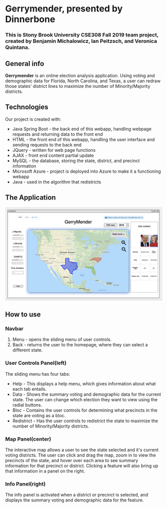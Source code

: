# Gerrymender, presented by Dinnerbone

### This is Stony Brook University CSE308 Fall 2019 team project, created by Benjamin Michalowicz, Ian Peitzsch, and Veronica Quintana.

## General info

**Gerrymender** is an online election analysis application. Using voting and demographic data for Florida, North Carolina, and Texas, a user can redraw those states' district lines to maximize the number of Minority/Majority districts.
	
## Technologies
Our project is created with:
* Java Spring Boot - the back end of this webapp, handling webpage requests and returning data to the front end
* HTML - the front end of this webapp, handling the user interface and sending requests to the back end
* JQuery - written for web page functions
* AJAX - front end content partial update 
* MySQL - the database, storing the state, district, and precinct information
* Microsoft Azure - project is deployed into Azure to make it a functioning webapp
* Java - used in the algorithm that redistricts

## The Application
![image](https://github.com/BTMichalowicz/Gerry-mender/blob/master/State%20page.png)
## How to use
### Navbar
1. Menu - opens the sliding menu of user controls.
2. Back - returns the user to the homepage, where they can select a different state.

### User Controls Panel(left)
The sliding menu has four tabs:
* Help - This displays a help menu, which gives information about what each tab entails.
* Data - Shows the summary voting and demographic data for the current state. The user can change which election they want to view using the radial buttons.
* Bloc - Contains the user controls for determining what precincts in the state are voting as a bloc.
* Redistrict - Has the user controls to redistrict the state to maximize the number of Minority/Majority districts. 


### Map Panel(center)
The interactive map allows a user to see the state selected and it's current voting districts. The user can click and drag the map, zoom in to view the precincts of the state, and hover over each area to see summary information for that precinct or district. Clicking a feature will also bring up that information in a panel on the right.

### Info Panel(right)
The info panel is activated when a district or precinct is selected, and displays the summary voting and demographic data for the feature.


